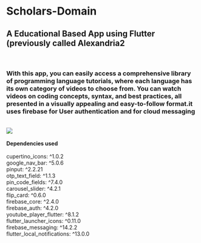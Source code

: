 # Scholars-Domain
## A Educational Based App using Flutter (previously called Alexandria2
<br/>

### With this app, you can easily access a comprehensive library of programming language tutorials, where each language has its own category of videos to choose from. You can watch videos on coding concepts, syntax, and best practices, all presented in a visually appealing and easy-to-follow format.it uses firebase for User authentication and for cloud messaging
<br/>
<img src="https://user-images.githubusercontent.com/98171563/228755716-49be8b6e-bbf5-41fd-99d6-8b47c50f886c.png"/>
<br/><br/>
<b>Dependencies used</b>
<br/><br/>
  cupertino_icons: ^1.0.2<br/>
  google_nav_bar: ^5.0.6<br/>
  pinput: ^2.2.21<br/>
  otp_text_field: ^1.1.3<br/>
  pin_code_fields: ^7.4.0<br/>
  carousel_slider: ^4.2.1<br/>
  flip_card: ^0.6.0<br/>
  firebase_core: ^2.4.0<br/>
  firebase_auth: ^4.2.0<br/>
  youtube_player_flutter: ^8.1.2<br/>
  flutter_launcher_icons: ^0.11.0<br/>
  firebase_messaging: ^14.2.2<br/>
  flutter_local_notifications: ^13.0.0
  
  
  

